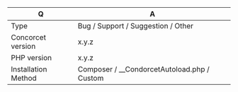 | Q                   | A
| --------------------| ---------------
| Type                | Bug / Support / Suggestion / Other
| Concorcet version   | x.y.z
| PHP version         | x.y.z
| Installation Method | Composer / __CondorcetAutoload.php / Custom

<!--
- Please fill in this template according to your issue.
- Please keep the table shown above at the top of your issue.
- Visit first the wiki https://github.com/julien-boudry/Condorcet/wiki if you are looking for support.
- Visit first https://github.com/julien-boudry/Condorcet/tree/master/Documentation if your are looking more accurate methods references documentation.
- For www.condorcet.vote service, please report to this repository : https://github.com/julien-boudry/Condorcet.Vote
- Otherwise, do not hesitate to open this ticket! Replace this comment by the description of your issue.
-->
